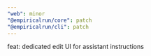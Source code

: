 ```yaml
---
"web": minor
"@empiricalrun/core": patch
"@empiricalrun/cli": patch
---
```


feat: dedicated edit UI for assistant instructions

